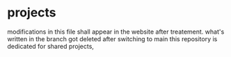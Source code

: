 # projects
modifications in this file shall appear in the website after treatement.
what's written in the branch got deleted after switching to main
 this repository is dedicated for shared projects, 
